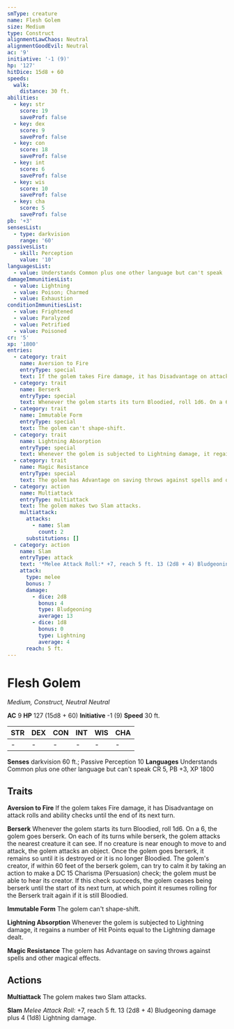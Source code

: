 ```yaml
---
smType: creature
name: Flesh Golem
size: Medium
type: Construct
alignmentLawChaos: Neutral
alignmentGoodEvil: Neutral
ac: '9'
initiative: '-1 (9)'
hp: '127'
hitDice: 15d8 + 60
speeds:
  walk:
    distance: 30 ft.
abilities:
  - key: str
    score: 19
    saveProf: false
  - key: dex
    score: 9
    saveProf: false
  - key: con
    score: 18
    saveProf: false
  - key: int
    score: 6
    saveProf: false
  - key: wis
    score: 10
    saveProf: false
  - key: cha
    score: 5
    saveProf: false
pb: '+3'
sensesList:
  - type: darkvision
    range: '60'
passivesList:
  - skill: Perception
    value: '10'
languagesList:
  - value: Understands Common plus one other language but can't speak
damageImmunitiesList:
  - value: Lightning
  - value: Poison; Charmed
  - value: Exhaustion
conditionImmunitiesList:
  - value: Frightened
  - value: Paralyzed
  - value: Petrified
  - value: Poisoned
cr: '5'
xp: '1800'
entries:
  - category: trait
    name: Aversion to Fire
    entryType: special
    text: If the golem takes Fire damage, it has Disadvantage on attack rolls and ability checks until the end of its next turn.
  - category: trait
    name: Berserk
    entryType: special
    text: Whenever the golem starts its turn Bloodied, roll 1d6. On a 6, the golem goes berserk. On each of its turns while berserk, the golem attacks the nearest creature it can see. If no creature is near enough to move to and attack, the golem attacks an object. Once the golem goes berserk, it remains so until it is destroyed or it is no longer Bloodied. The golem's creator, if within 60 feet of the berserk golem, can try to calm it by taking an action to make a DC 15 Charisma (Persuasion) check; the golem must be able to hear its creator. If this check succeeds, the golem ceases being berserk until the start of its next turn, at which point it resumes rolling for the Berserk trait again if it is still Bloodied.
  - category: trait
    name: Immutable Form
    entryType: special
    text: The golem can't shape-shift.
  - category: trait
    name: Lightning Absorption
    entryType: special
    text: Whenever the golem is subjected to Lightning damage, it regains a number of Hit Points equal to the Lightning damage dealt.
  - category: trait
    name: Magic Resistance
    entryType: special
    text: The golem has Advantage on saving throws against spells and other magical effects.
  - category: action
    name: Multiattack
    entryType: multiattack
    text: The golem makes two Slam attacks.
    multiattack:
      attacks:
        - name: Slam
          count: 2
      substitutions: []
  - category: action
    name: Slam
    entryType: attack
    text: '*Melee Attack Roll:* +7, reach 5 ft. 13 (2d8 + 4) Bludgeoning damage plus 4 (1d8) Lightning damage.'
    attack:
      type: melee
      bonus: 7
      damage:
        - dice: 2d8
          bonus: 4
          type: Bludgeoning
          average: 13
        - dice: 1d8
          bonus: 0
          type: Lightning
          average: 4
      reach: 5 ft.
---
```


# Flesh Golem
*Medium, Construct, Neutral Neutral*

**AC** 9
**HP** 127 (15d8 + 60)
**Initiative** -1 (9)
**Speed** 30 ft.

| STR | DEX | CON | INT | WIS | CHA |
| --- | --- | --- | --- | --- | --- |
| - | - | - | - | - | - |

**Senses** darkvision 60 ft.; Passive Perception 10
**Languages** Understands Common plus one other language but can't speak
CR 5, PB +3, XP 1800

## Traits

**Aversion to Fire**
If the golem takes Fire damage, it has Disadvantage on attack rolls and ability checks until the end of its next turn.

**Berserk**
Whenever the golem starts its turn Bloodied, roll 1d6. On a 6, the golem goes berserk. On each of its turns while berserk, the golem attacks the nearest creature it can see. If no creature is near enough to move to and attack, the golem attacks an object. Once the golem goes berserk, it remains so until it is destroyed or it is no longer Bloodied. The golem's creator, if within 60 feet of the berserk golem, can try to calm it by taking an action to make a DC 15 Charisma (Persuasion) check; the golem must be able to hear its creator. If this check succeeds, the golem ceases being berserk until the start of its next turn, at which point it resumes rolling for the Berserk trait again if it is still Bloodied.

**Immutable Form**
The golem can't shape-shift.

**Lightning Absorption**
Whenever the golem is subjected to Lightning damage, it regains a number of Hit Points equal to the Lightning damage dealt.

**Magic Resistance**
The golem has Advantage on saving throws against spells and other magical effects.

## Actions

**Multiattack**
The golem makes two Slam attacks.

**Slam**
*Melee Attack Roll:* +7, reach 5 ft. 13 (2d8 + 4) Bludgeoning damage plus 4 (1d8) Lightning damage.
